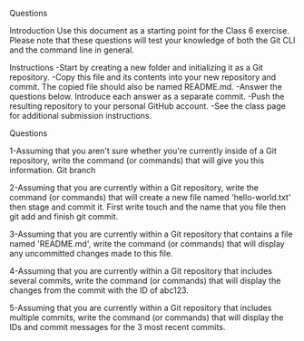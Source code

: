 Questions

Introduction
Use this document as a starting point for the Class 6 exercise. Please note that these questions will test your knowledge of both the Git CLI and the command line in general.

Instructions
-Start by creating a new folder and initializing it as a Git repository.
-Copy this file and its contents into your new repository and commit. The copied file should also be named README.md.
-Answer the questions below. Introduce each answer as a separate commit.
-Push the resulting repository to your personal GitHub account.
-See the class page for additional submission instructions.

Questions

1-Assuming that you aren't sure whether you're currently inside of a Git repository, write the command (or commands) that will give you this information. Git branch 

2-Assuming that you are currently within a Git repository, write the command (or commands) that will create a new  file named 'hello-world.txt' then stage and commit it. First write touch and the name that you file then git add and finish git commit. 

3-Assuming that you are currently within a Git repository that contains a file named 'README.md', write the command (or commands) that will display any uncommitted changes made to this file.

4-Assuming that you are currently within a Git repository that includes several commits, write the command (or commands) that will display the changes from the commit with the ID of abc123.

5-Assuming that you are currently within a Git repository that includes multiple commits, write the command (or commands) that will display the IDs and commit messages for the 3 most recent commits.

